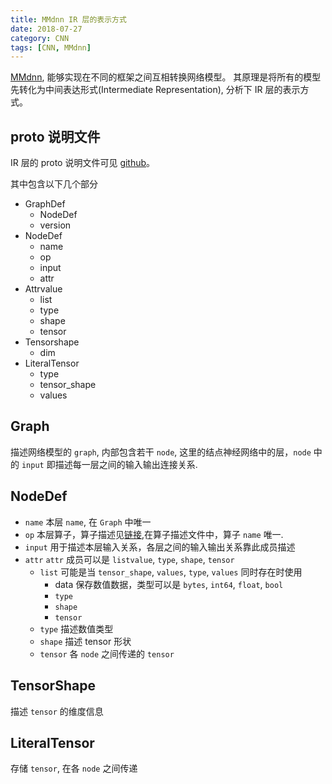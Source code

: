 ```yaml
---
title: MMdnn IR 层的表示方式
date: 2018-07-27
category: CNN
tags: [CNN, MMdnn]
---
```


[MMdnn](https://github.com/Microsoft/MMdnn), 能够实现在不同的框架之间互相转换网络模型。
其原理是将所有的模型先转化为中间表达形式(Intermediate Representation), 分析下 IR 层的表示方式。

## proto 说明文件

IR 层的 proto 说明文件可见 [github](https://github.com/Microsoft/MMdnn/blob/master/mmdnn/conversion/common/IR/graph.proto)。

其中包含以下几个部分

- GraphDef
  - NodeDef
  - version
- NodeDef
  - name
  - op
  - input
  - attr
- Attrvalue
  - list
  - type
  - shape
  - tensor
- Tensorshape
  - dim
- LiteralTensor
  - type
  - tensor_shape
  - values

## Graph

描述网络模型的 `graph`, 内部包含若干 `node`, 这里的结点神经网络中的层，`node` 中的 `input` 即描述每一层之间的输入输出连接关系.

## NodeDef

- `name`
  本层 `name`, 在 `Graph` 中唯一
- `op`
  本层算子，算子描述见[链接](https://github.com/Microsoft/MMdnn/blob/master/mmdnn/conversion/common/IR/ops.pbtxt),在算子描述文件中，算子 `name` 唯一.
- `input`
  用于描述本层输入关系，各层之间的输入输出关系靠此成员描述
- `attr`
   `attr` 成员可以是 `listvalue`, `type`, `shape`, `tensor`
  - `list`
    可能是当 `tensor_shape`, `values`, `type`, `values` 同时存在时使用
    - data
      保存数值数据，类型可以是 `bytes`, `int64`, `float`, `bool`
    - `type`
    - `shape`
    - `tensor`  
  - `type`
    描述数值类型
  - `shape`
    描述 tensor 形状
  - `tensor`
    各 `node` 之间传递的 `tensor`

## TensorShape

描述 `tensor` 的维度信息

## LiteralTensor

存储 `tensor`, 在各 `node` 之间传递